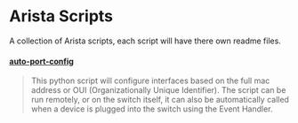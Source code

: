 # Arista Scripts
A collection of Arista scripts, each script will have there own readme files.

#### [auto-port-config](auto-port-config/)

>This python script will configure interfaces based on the full mac address or OUI (Organizationally Unique Identifier). The script can be run remotely, or on the switch itself, it can also be automatically called when a device is plugged into the switch using the Event Handler.
 

